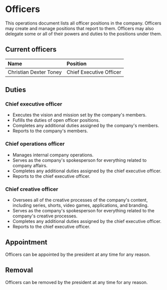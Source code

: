# Officers
This operations document lists all officer positions in the company. Officers may create and manage positions that report to them. Officers may also delegate some or all of their powers and duties to the positions under them. 

## Current officers
| Name | Position |
| :- | :- |
| Christian Dexter Toney | Chief Executive Officer |

## Duties
### Chief executive officer
* Executes the vision and mission set by the company's members.
* Fufills the duties of open officer positions.
* Completes any additional duties assigned by the company's members.
* Reports to the company's members.

### Chief operations officer
* Manages internal company operations.
* Serves as the company's spokesperson for everything related to company affairs.
* Completes any additional duties assigned by the chief executive officer.
* Reports to the chief executive officer.

### Chief creative officer
* Oversees all of the creative processes of the company's content, including series, shorts, video games, applications, and branding.
* Serves as the company's spokesperson for everything related to the company's creative processes.
* Completes any additional duties assigned by the chief executive officer.
* Reports to the chief executive officer.

## Appointment
Officers can be appointed by the president at any time for any reason.

## Removal
Officers can be removed by the president at any time for any reason.
